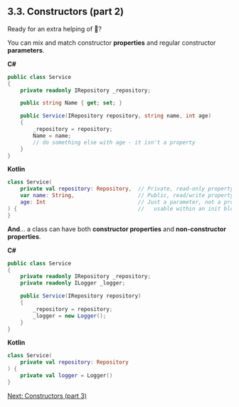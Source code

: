 ## 3.3. Constructors (part 2)
Ready for an extra helping of 🤯?

You can mix and match constructor **properties** and regular constructor **parameters**.

**C#**
```csharp
public class Service
{
    private readonly IRepository _repository;

    public string Name { get; set; }

    public Service(IRepository repository, string name, int age)
    {
        _repository = repository;
        Name = name;
        // do something else with age - it isn't a property
    }
}
```

**Kotlin**
```kotlin
class Service(
    private val repository: Repository,  // Private, read-only property
    var name: String,                    // Public, read/write property
    age: Int                             // Just a parameter, not a property:
) {                                      //   usable within an init block
}
```

**And**... a class can have both **constructor properties** and **non-constructor properties**.

**C#**
```csharp
public class Service
{
    private readonly IRepository _repository;
    private readonly ILogger _logger;

    public Service(IRepository repository)
    {
        _repository = repository;
        _logger = new Logger();
    }
}
```

**Kotlin**
```kotlin
class Service(
    private val repository: Repository
) {
    private val logger = Logger()
}
```

[Next: Constructors (part 3)](03-04-constructors-part-3.md)
